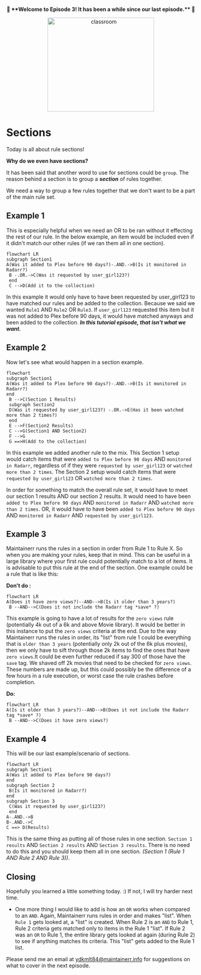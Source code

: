<p style="text-align: center; font-weight: bold;"> 🎊 **Welcome to Episode 3! It has been a while since our last episode.** 🎊</p>
<p style="text-align: center;">
<img alt="classroom" src="../../images/classroom.jpg" width=75% height="250px"></img>
</p>

# Sections

Today is all about rule sections!

**Why do we even have sections?**

It has been said that another word to use for sections could be `group`. The reason behind a section is to group a ***section*** of rules together.

We need a way to group a few rules together that we don't want to be a part of the main rule set.

## Example 1

This is especially helpful when we need an OR to be ran without it effecting the rest of our rule. In the below example, an item would be included even if it didn't match our other rules (if we ran them all in one section).

```mermaid
flowchart LR
subgraph Section1
A(Was it added to Plex before 90 days?)-.AND.->B(Is it monitored in Radarr?)
 B -.OR.->C(Was it requested by user_girl123?)
 end
 C -->D(Add it to the collection) 
```

In this example it would only have to have been requested by user_girl123 to have matched our rules and be added to the collection. Because we said we wanted `Rule1` AND `Rule2` OR `Rule3`. If `user_girl123` requested this item but it was not added to Plex before 90 days, it would have matched anyways and been added to the collection. ***In this tutorial episode, that isn't what we want.***

## Example 2

Now let's see what would happen in a section example.

```mermaid
flowchart
subgraph Section1
A(Was it added to Plex before 90 days?)-.AND.->B(Is it monitored in Radarr?)
end
 B -->C(Section 1 Results)
 subgraph Section2
 D(Was it requested by user_girl123?) -.OR.->E(Has it been watched more than 2 times?)
 end
 E -->F(Section2 Results)
 C -->G(Section1 AND Section2)
 F -->G
 G ==>H(Add to the collection) 
```

In this example we added another rule to the mix. This Section 1 setup would catch items that were `added to Plex before 90 days` AND `monitored in Radarr`, regardless of if they were `requested by user_girl123` or `watched more than 2 times`. The Section 2 setup would catch items that were `requested by user_girl123` OR `watched more than 2 times`.

In order for something to match the overall rule set, it would have to meet our section 1 results AND our section 2 results. It would need to have been `added to Plex before 90 days` AND `monitored in Radarr` AND `watched more than 2 times`. OR, it would have to have been `added to Plex before 90 days` AND `monitored in Radarr` AND `requested by user_girl123`.

## Example 3

Maintainerr runs the rules in a section in order from Rule 1 to Rule X. So when you are making your rules, keep that in mind. This can be useful in a large library where your first rule could potentially match to a lot of items. It is advisable to put this rule at the end of the section. One example could be a rule that is like this:

**Don't do :**

```mermaid
flowchart LR
A(Does it have zero views?)--AND-->B(Is it older than 3 years?)
 B --AND-->C(Does it not include the Radarr tag *save* ?)
```

This example is going to have a lot of results for the `zero views` rule (potentially 4k out of a 6k and above Movie library). It would be better in this instance to put the `zero views` criteria at the end. Due to the way Maintainerr runs the rules in order, its "list" from rule 1 could be everything that is `older than 3 years` (potentially only 2k out of the 6k plus movies), then we only have to sift through those 2k items to find the ones that have `zero views`.It could be even further reduced if say 300 of those have the `save` tag. We shaved off 2k movies that need to be checked for `zero views`. These numbers are made up, but this could possibly be the difference of a few hours in a rule execution, or worst case the rule crashes before completion.

**Do:**

```mermaid
flowchart LR
A(Is it older than 3 years?)--AND-->B(Does it not include the Radarr tag *save* ?)
 B --AND-->C(Does it have zero views?)
```

## Example 4

This will be our last example/scenario of sections.

```mermaid
flowchart LR
subgraph Section1
A(Was it added to Plex before 90 days?)
end
subgraph Section 2
 B(Is it monitored in Radarr?)
end
subgraph Section 3
 C(Was it requested by user_girl123?)
 end
A-.AND.->B
B-.AND.->C
C ==> D(Results)
```

This is the same thing as putting all of those rules in one section. `Section 1 results` AND `Section 2 results` AND `Section 3 results`. There is no need to do this and you should keep them all in one section. *(Section 1 (Rule 1 AND Rule 2 AND Rule 3))*.

## Closing

Hopefully you learned a little something today. :) If not, I will try harder next time.

- One more thing I would like to add is how an `OR` works when compared to an `AND`. Again, Maintainerr runs rules in order and makes "list". When `Rule 1` gets looked at, a "list" is created. When Rule 2 is an `AND` to Rule 1, Rule 2 criteria gets matched only to items in the Rule 1 "list". If Rule 2 was an `OR` to Rule 1, the entire library gets looked at again (during Rule 2) to see if anything matches its criteria. This "list" gets added to the Rule 1 list.

Please send me an email at [ydkmlt84@maintainerr.info](mailto:ydkmlt84@maintainerr.info) for suggestions on what to cover in the next episode.
